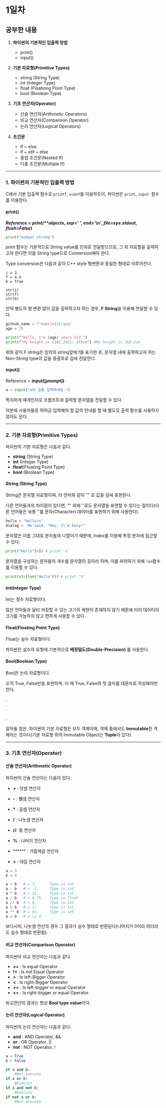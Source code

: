 # 1일차
## 공부한 내용

1.  **파이썬의 기본적인 입출력 방법**
    -   print()
    -   input()

2.  **기본 자료형(Primitive Types)**
    -   string (String Type)
    -   int (Integer Type)
    -   float (Floationg Point Type)
    -   bool (Boolean Type)

3.  **기초 연산자(Operator)**
    -   산술 연산자(Arithmetic Operators)
    -   비교 연산자(Comparison Operator)
    -   논리 연산자(Logical Operators)

4.  **조건문**
    -   if ~ else
    -   if ~ elif ~ else
    -   중첩 조건문(Nested If)
    -   다중 조건문(Multiple If)

----

### 1. 파이썬의 기본적인 입출력 방법

C에서 기본 입출력 함수로 `printf`, `scanf`를 이용하듯이, 파이썬은 `print`, `input `함수를 이용한다.

#### print()

***Reference = print(\*\*objects*, *sep=' '*, *end='\n'*, *file=sys.stdout*, *flush=False*)**

```python
print("output string")
```

print 함수는 기본적으로 String value를 인자로 전달받으므로, 그 외 자료형을 출력하고자 한다면 이를 String type으로 Conversion해야 한다.

Type conversion은 다음과 같이 C++ style 형변환과 동일한 형태로 이루어진다.

```
i = 3
f = 4.4
b = True

str(i)
str(f)
str(b)
```

만약 별도의 형 변환 없이 값을 출력하고자 하는 경우, **F String**을 이용해 전달할 수 있다.

```python
github_name = f"Hamsik{2}rang"
age = 25

print(f"Hello, I'm {age} years old.")
print(f"My height is {182.2421:.1f}cm") #My height is 182.2cm
```

위와 같이 F string은 임의의 string앞에 f를 표기한 후, 문자열 내에 출력하고자 하는 Non-String type의 값을 중괄호로 감싸 전달한다.

#### input()

Reference = **input([*prompt*])**

```python
a = input("a의 값을 입력하세요.")
```

특이하게 매개인자로 프롬프트에 출력할 문자열을 전달할 수 있다.

덕분에 사용자들로 하여금 입력해야 할 값의 안내를 할 때 별도로 출력 함수를 사용하지 않아도 된다.

----

### 2. 기본 자료형(Primitive Types)

파이썬의 기본 자료형은 다음과 같다.

*   **string** (String Type)
*   **int** (Integer Type)
*   **float**(Floating Point Type)
*   **bool** (Boolean Type)

#### String (String Type)

String은 문자열 자료형이며, 타 언어와 같이 "" 로 값을 감싸 표현한다.

다른 언어들과의 차이점이 있다면, "" 외에 ''로도 문자열을 표현할 수 있다는 점이다(다른 언어들은 보통 ''를 문자(Character) 데이터를 표현하기 위해 사용한다).

```python
hello = "Hello\n"
dialog = 'He said, "Hey, I\'m busy!"'
```

문자열은 이름 그대로 문자들의 나열이기 때문에, Index를 이용해 특정 문자에 접근할 수 있다.

```python
print("Hello"[4]) # print 'o'
```

문자열을 구성하는 문자들의 개수를 문자열의 길이라 하며, 이를 파악하기 위해 `len`함수를 이용할 수 있다.

```python
print(str(len("Hello"))) # print "5"
```

#### Int(Integer Type)

Int는 정수 자료형이다.

많은 언어들과 달리 저장할 수 있는 크기의 제한이 존재하지 않기 때문에 미리 데이터의 크기를 가늠하지 않고 편하게 사용할 수 있다.

#### Float(Floating Point Type)

Float는 실수 자료형이다.

파이썬은 실수의 유형에 기본적으로 **배정밀도(Double-Precision)** 를 사용한다.

#### Bool(Boolean Type)

Bool은 논리 자료형이다.

오직 True, False만을 표현하며, 이 때 True, False의 첫 글자를 대문자로 작성해야만 한다.

.

.

.

알아둘 점은, 파이썬의 기본 자료형은 모두 객체이며, 객체 중에서도 **Immutable**한 객체라는 것이다(기본 자료형 외의 Immutable Object는 **Tuple**이 있다).

---

### 3. 기초 연산자(Operator)

#### 산술 연산자(Arithmetic Operator)

파이썬의 산술 연산자는 다음이 있다.

-   **\+** : 덧셈 연산자

-   **\-** : 뺄셈 연산자
-   **\*** : 곱셈 연산자
-   **/** : 나눗셈 연산자
-   **//**: 몫 연산자
-   **%** : 나머지 연산자
-   ****** : 거듭제곱 연산자 
-   **=** : 대입 연산자

```python
a = 3
b = 4

a + b 	# = 7, 		Type is int
a - b 	# = -1, 	Type is int
a * b 	# = 12, 	Type is int
a / b 	# = 0.75, 	Type is float
a // b 	# = 0, 		Type is int
a % b 	# = 3, 		Type is int
a ** b 	# = 81, 	Type is int
a = b	# a is 4
```

보다시피, 나눗셈 연산의 경우 그 결과가 실수 형태로 반환된다(나머지가 0이라 하더라도 실수 형태로 반환됨).

#### 비교 연산자(Comparison Operator)

파이썬의 비교 연산자는 다음과 같다.

-   **==** : Is equal Operator
-   **!=** : Is not Equal Operator
-   **\>** : Is left-Bigger Operator
-   **<** : Is right-Bigger Operator
-   **\>=** : Is left-bigger or equal Operator
-   **<=** : Is right-bigger or equal Operator

비교연산의 결과는 항상 **Bool type value**이다.

#### 논리 연산자(Logical Operator)

파이썬의 논리 연산자는 다음과 같다.

*   **and** : AND Operator, &&
*   **or** : OR Operator, ||
*   **not** : NOT Operator, !

```python
a = True
b = False

if a and b:
	#Not execute
if a or b:
	#Execute
if a and not b:
	#Execute
if not a or b:
	#Not execute
```

